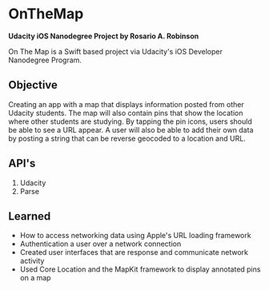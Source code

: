 # OnTheMap
**Udacity iOS Nanodegree Project by Rosario A. Robinson**

On The Map is a Swift based project via Udacity's iOS Developer Nanodegree Program. 

## Objective

Creating an app with a map that displays information posted from other Udacity students.
The map will also contain pins that show the location where other students are studying.
By tapping the pin icons, users should be able to see a URL appear.
A user will also be able to add their own data by posting a string that can be reverse geocoded to a location and URL.

## API's 
  1. Udacity
  2. Parse 

## Learned

- How to access networking data using Apple's URL loading framework
- Authentication a user over a network connection
- Created user interfaces that are response and communicate network activity
- Used Core Location and the MapKit framework to display annotated pins on a map
